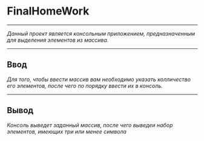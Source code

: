 # FinalHomeWork

---
*Данный проект является консольным приложением, предназначенным для выделения элементов из массива.*

---
## Ввод
*Для того, чтобы ввести массив вам необходимо указать колличество его элементов, после чего по порядку ввести их в консоль.*
___

## Вывод

*Консоль выведет заданный массив, после чего выведеи набор элементов, имеющих три или менее символа*

